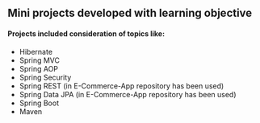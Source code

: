 ## Mini projects developed with learning objective

#### Projects included consideration of topics like:

* Hibernate
* Spring MVC
* Spring AOP
* Spring Security
* Spring REST (in E-Commerce-App repository has been used)
* Spring Data JPA (in E-Commerce-App repository has been used)
* Spring Boot
* Maven